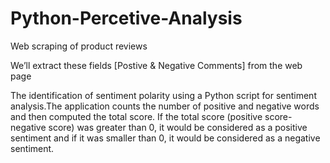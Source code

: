 # Python-Percetive-Analysis
Web scraping of product reviews

We’ll extract these fields [Postive & Negative Comments] from the web page

The identification of sentiment polarity using a Python script for sentiment analysis.The application counts the number of 
positive and negative words and then computed the total score. 
If the total score (positive score-negative score) was greater than 0, it would be considered as a positive sentiment and 
if it was smaller than 0, it would be considered as a negative sentiment. 


